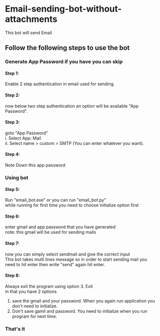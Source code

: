 # Email-sending-bot-without-attachments
This bot will send Email

## Follow the following steps to use the bot
### Generate App Password if you have you can skip
#### Step 1:
Enable 2 step authentication in email used for sending.<br/>
#### Step 2:
now below two step authentication an option will be available "App Password".<br/>
#### Step 3:
goto "App Password"<br/>
      i. Select App: Mail<br/>
      ii. Select name > custom > SMTP (You can enter whatever you want).<br/>
#### Step 4:
Note Down this app password
### Using bot
#### Step 5:
Run "email_bot.exe" or you can run "email_bot.py"<br/>
while running for first time you need to choose initialize option first
#### Step 6: 
enter gmail and app password that you have generated<br/>
note: this gmail will be used for sending mails
#### Step 7:
now you can simply select sendmail and give the correct input<br/>
This bot takes multi lines message so in order to start sending mail you need to hit enter then write "send" again hit enter.
#### Step 8:
Always exit the program using option 3. Exit<br/>
in that you have 2 options<br/>
1. save the gmail and your password. When you again run application you don't need to initialize.
2. Don't save gamil and password. You need to initialize when you run program for next time.
### That's it 
